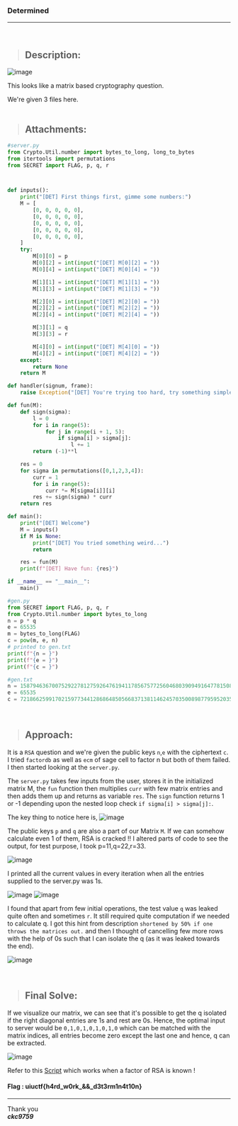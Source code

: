 ### Determined

---
<br />

> ## Description:

![image](https://github.com/ckc9759/CTF_writeups/assets/95117634/4984f183-ea8a-469c-80ea-d77b9dc89370)

This looks like a matrix based cryptography question.

We're given 3 files here.  
<br />

> ## Attachments:

```py
#server.py
from Crypto.Util.number import bytes_to_long, long_to_bytes
from itertools import permutations
from SECRET import FLAG, p, q, r



def inputs():
    print("[DET] First things first, gimme some numbers:")
    M = [
        [0, 0, 0, 0, 0],
        [0, 0, 0, 0, 0],
        [0, 0, 0, 0, 0],
        [0, 0, 0, 0, 0],
        [0, 0, 0, 0, 0],
    ]
    try:
        M[0][0] = p
        M[0][2] = int(input("[DET] M[0][2] = "))
        M[0][4] = int(input("[DET] M[0][4] = "))

        M[1][1] = int(input("[DET] M[1][1] = "))
        M[1][3] = int(input("[DET] M[1][3] = "))

        M[2][0] = int(input("[DET] M[2][0] = "))
        M[2][2] = int(input("[DET] M[2][2] = "))
        M[2][4] = int(input("[DET] M[2][4] = "))

        M[3][1] = q
        M[3][3] = r

        M[4][0] = int(input("[DET] M[4][0] = "))
        M[4][2] = int(input("[DET] M[4][2] = "))
    except:
        return None
    return M

def handler(signum, frame):
    raise Exception("[DET] You're trying too hard, try something simpler")

def fun(M):
    def sign(sigma):
        l = 0
        for i in range(5):
            for j in range(i + 1, 5):
                if sigma[i] > sigma[j]:
                    l += 1
        return (-1)**l

    res = 0
    for sigma in permutations([0,1,2,3,4]):
        curr = 1
        for i in range(5):
            curr *= M[sigma[i]][i]
        res += sign(sigma) * curr
    return res

def main():
    print("[DET] Welcome")
    M = inputs()
    if M is None:
        print("[DET] You tried something weird...")
        return

    res = fun(M)
    print(f"[DET] Have fun: {res}")

if __name__ == "__main__":
    main()
```

```py
#gen.py
from SECRET import FLAG, p, q, r
from Crypto.Util.number import bytes_to_long
n = p * q
e = 65535
m = bytes_to_long(FLAG)
c = pow(m, e, n)
# printed to gen.txt
print(f"{n = }")
print(f"{e = }")
print(f"{c = }")
```

```py
#gen.txt
n = 158794636700752922781275926476194117856757725604680390949164778150869764326023702391967976086363365534718230514141547968577753309521188288428236024251993839560087229636799779157903650823700424848036276986652311165197569877428810358366358203174595667453056843209344115949077094799081260298678936223331932826351
e = 65535
c = 72186625991702159773441286864850566837138114624570350089877959520356759693054091827950124758916323653021925443200239303328819702117245200182521971965172749321771266746783797202515535351816124885833031875091162736190721470393029924557370228547165074694258453101355875242872797209141366404264775972151904835111
```
<br />

> ## Approach:

It is a `RSA` question and we're given the public keys `n`,`e` with the ciphertext `c`. I tried `factordb` as well as `ecm` of sage cell to factor n but both of them failed.
I then started looking at the `server.py`.

The `server.py` takes few inputs from the user, stores it in the initialized matrix M, the `fun` function then multiplies `curr` with few matrix entries and then adds them up and returns as variable `res`.
The `sign` function returns 1 or -1 depending upon the nested loop check `if sigma[i] > sigma[j]:`.

The key thing to notice here is,
![image](https://github.com/ckc9759/CTF_writeups/assets/95117634/6207bb42-8db5-4f34-8ec4-74f8ae312b5c)

The public keys `p` and `q` are also a part of our Matrix `M`. If we can somehow calculate even 1 of them, RSA is cracked !!
I altered parts of code to see the output, for test purpose, I took p=11,q=22,r=33.

![image](https://github.com/ckc9759/CTF_writeups/assets/95117634/fe899b28-e6a0-45a2-8ea7-f339391c3d28)

I printed all the current values in every iteration when all the entries supplied to the server.py was 1s.

![image](https://github.com/ckc9759/CTF_writeups/assets/95117634/3ea9d593-8678-4c79-adb8-d5a6220bb186)
![image](https://github.com/ckc9759/CTF_writeups/assets/95117634/d4e5f5ac-915a-4efa-aa5d-f4f2e8551bba)

I found that apart from few initial operations, the test value `q` was leaked quite often and sometimes `r`. It still required quite computation if we needed to calculate q.
I got this hint from description `shortened by 50% if one throws the matrices out.` and then I thought of cancelling few more rows with the help of 0s such that I can isolate the q (as it was leaked towards the end).

![image](https://github.com/ckc9759/CTF_writeups/assets/95117634/f7c08c86-4fdb-4fcc-80f2-2a8c0a3d395c)

<br />

> ## Final Solve:
If we visualize our matrix, we can see that it's possible to get the q isolated if the right diagonal entries are 1s and rest are 0s.
Hence, the optimal input to server would be `0,1,0,1,0,1,0,1,0` which can be matched with the matrix indices, all entries become zero except the last one and hence, q can be extracted.

![image](https://github.com/ckc9759/CTF_writeups/assets/95117634/4b854ca8-a952-44c5-9a13-376bd082d355)

Refer to this [Script](https://github.com/ckc9759/CTF_resources/blob/main/CRYPTO/RSA/Different%20attacks/Known%20factors%20attack/readme.md) which works when a factor of RSA is known !

#### Flag : uiuctf{h4rd_w0rk_&&_d3t3rm1n4t10n}

---

Thank you  
***ckc9759***


